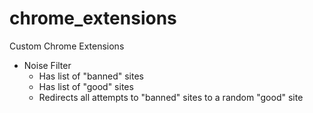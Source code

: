 # chrome_extensions
Custom Chrome Extensions

- Noise Filter
	- Has list of "banned" sites
	- Has list of "good" sites
	- Redirects all attempts to "banned" sites to a random "good" site